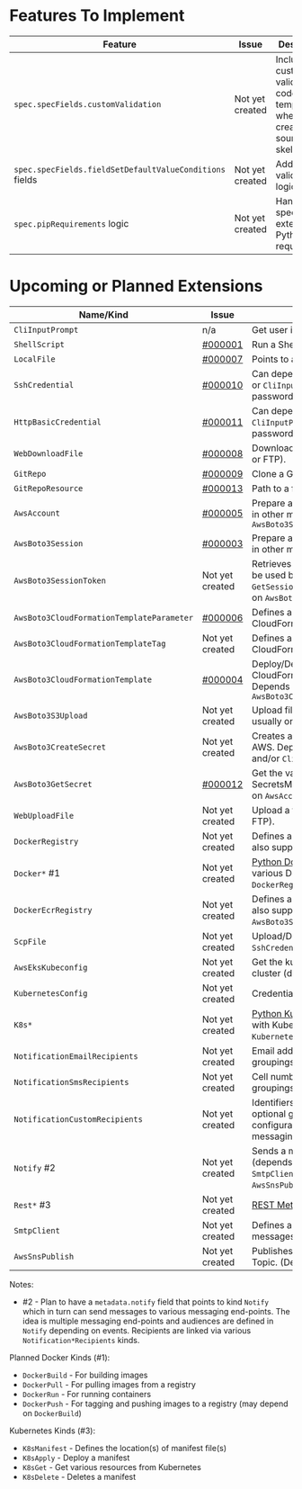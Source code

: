 # Features To Implement

| Feature                                                 | Issue           | Description                                                                           |
|---------------------------------------------------------|-----------------|---------------------------------------------------------------------------------------|
| `spec.specFields.customValidation`                      | Not yet created | Include custom validation code in the template when creating the source file skeleton |
| `spec.specFields.fieldSetDefaultValueConditions` fields | Not yet created | Add validation logic                                                                  |
| `spec.pipRequirements` logic                            | Not yet created | Handle specific external Python requirements                                          |


# Upcoming or Planned Extensions

| Name/Kind                                    | Issue                                                                    | Description                                                                                                                                       | Status  |
|----------------------------------------------|--------------------------------------------------------------------------|---------------------------------------------------------------------------------------------------------------------------------------------------|:-------:|
| `CliInputPrompt`                             | n/a                                                                      | Get user input form the command line                                                                                                              | Beta    |
| `ShellScript`                                | [#000001](https://github.com/nicc777/py-animus-extensions/issues/1)      | Run a Shell Script                                                                                                                                | Beta    |
| `LocalFile`                                  | [#000007](https://github.com/nicc777/py-animus-extensions/issues/7)      | Points to a file on the local file system                                                                                                         | Planned |
| `SshCredential`                              | [#000010](https://github.com/nicc777/py-animus-extensions/issues/10)     | Can depend on `LocalFile` for private key or `CliInputPrompt` to get username and password                                                        | Planned |
| `HttpBasicCredential`                        | [#000011](https://github.com/nicc777/py-animus-extensions/issues/11)     | Can depend on `AwsBoto3GetSecret` or `CliInputPrompt` to get username and password                                                                | Planned |
| `WebDownloadFile`                            | [#000008](https://github.com/nicc777/py-animus-extensions/issues/8)      | Download a file from a web source (HTTP or FTP).                                                                                                  | Planned |
| `GitRepo`                                    | [#000009](https://github.com/nicc777/py-animus-extensions/issues/9)      | Clone a Git Repo                                                                                                                                  | Planned |
| `GitRepoResource`                            | [#000013](https://github.com/nicc777/py-animus-extensions/issues/13)     | Path to a file or directory in a `GitRepo`                                                                                                        | Planned |
| `AwsAccount`                                 | [#000005](https://github.com/nicc777/py-animus-extensions/issues/5)      | Prepare a `boto3` session that can be used in other manifests. Depends on `AwsBoto3Session`                                                       | Planned |
| `AwsBoto3Session`                            | [#000003](https://github.com/nicc777/py-animus-extensions/issues/3)      | Prepare a `boto3` session that can be used in other manifests.                                                                                    | Planned |
| `AwsBoto3SessionToken`                       | Not yet created                                                          | Retrieves an AWS session token that can be used by other applications. Uses STS `GetSessionToken` API call. Depends usually on `AwsBoto3Session`. | Planned |
| `AwsBoto3CloudFormationTemplateParameter`    | [#000006](https://github.com/nicc777/py-animus-extensions/issues/6)      | Defines a parameter to be passed into a CloudFormation template                                                                                   | Planned |
| `AwsBoto3CloudFormationTemplateTag `         | Not yet created                                                          | Defines a tag to be passed into a CloudFormation template                                                                                         | Planned |
| `AwsBoto3CloudFormationTemplate`             | [#000004](https://github.com/nicc777/py-animus-extensions/issues/4)      | Deploy/Delete/Update an AWS CloudFormation Template using `boto3`. Depends usually on `AwsAccount` and `AwsBoto3CloudFormationTemplateParameter`  | Planned |
| `AwsBoto3S3Upload`                           | Not yet created                                                          | Upload file(s) using `boto3`. Depends usually on `AwsAccount`                                                                                     | Planned |
| `AwsBoto3CreateSecret`                       | Not yet created                                                          | Creates a new SecretsManager secret in AWS. Depends usually on `AwsAccount` and/or `CliInputPrompt`                                               | Planned |
| `AwsBoto3GetSecret`                          | [#000012](https://github.com/nicc777/py-animus-extensions/issues/12)     | Get the value of a secret in SecretsManager in AWS. Depends usually on `AwsAccount`                                                               | Planned |
| `WebUploadFile`                              | Not yet created                                                          | Upload a file to a web server (HTTP or FTP).                                                                                                      | Planned |
| `DockerRegistry`                             | Not yet created                                                          | Defines a Docker registry to use. Must also support login.                                                                                        | Planned |
| `Docker*` #1                                 | Not yet created                                                          | [Python Docker](https://docker-py.readthedocs.io/en/stable/) integration to perform various Docker actions. (Depends on `DockerRegistry`)         | Planned |
| `DockerEcrRegistry`                          | Not yet created                                                          | Defines a AWS ECR registry to use. Must also support login. (Depends on `AwsBoto3Session`)                                                        | Planned |
| `ScpFile`                                    | Not yet created                                                          | Upload/Download files over SSH (requires `SshCredentials`)                                                                                        | Planned |
| `AwsEksKubeconfig`                           | Not yet created                                                          | Get the kubectl config for an AWS EKS cluster (depends on `AwsBoto3Session`)                                                                      | Planned |
| `KubernetesConfig`                           | Not yet created                                                          | Credentials file location for kubectl                                                                                                             | Planned |
| `K8s*`                                       | Not yet created                                                          | [Python Kubernetes](https://github.com/kubernetes-client/python) integration to interact with Kubernetes. (Depends on `KubernetesConfig`)         | Planned |
| `NotificationEmailRecipients`                | Not yet created                                                          | Email addresses of people with optional groupings and other configurations                                                                        | Planned |
| `NotificationSmsRecipients`                  | Not yet created                                                          | Cell numbers of people with optional groupings and other configurations                                                                           | Planned |
| `NotificationCustomRecipients`               | Not yet created                                                          | Identifiers of recipients or people with optional groupings and other configurations for any REST based messaging end-point                       | Planned |
| `Notify` #2                                  | Not yet created                                                          | Sends a message. Can use REST methods (depends on `Rest*`) or SMTP (depends on `SmtpClient`) or SNS (depends on `AwsSnsPublish`)                  | Planned |
| `Rest*`  #3                                  | Not yet created                                                          | [REST Methods](https://developer.mozilla.org/en-US/docs/Web/HTTP/Methods)                                                                         | Planned |
| `SmtpClient`                                 | Not yet created                                                          | Defines a SMTP client that can send messages                                                                                                      | Planned |
| `AwsSnsPublish`                              | Not yet created                                                          | Publishes a message to an AWS SNS Topic. (Depends on `AwsBoto3Session`)                                                                           | Planned |

Notes:

* #2 - Plan to have a `metadata.notify` field that points to kind `Notify` which in turn can send messages to various messaging end-points. The idea is multiple messaging end-points and audiences are defined in `Notify` depending on events. Recipients are linked via various `Notification*Recipients` kinds.

Planned Docker Kinds (#1):

* `DockerBuild` - For building images
* `DockerPull` - For pulling images from a registry
* `DockerRun` - For running containers
* `DockerPush` - For tagging and pushing images to a registry (may depend on `DockerBuild`)

Kubernetes Kinds (#3):

* `K8sManifest` - Defines the location(s) of manifest file(s)
* `K8sApply` - Deploy a manifest
* `K8sGet` - Get various resources from Kubernetes
* `K8sDelete` - Deletes a manifest

